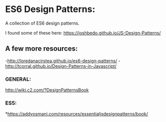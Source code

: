 # ES6 Design Patterns:
A collection of ES6 design patterns.

I found some of these here:
https://joshbedo.github.io/JS-Design-Patterns/

## A few more resources:
-http://loredanacirstea.github.io/es6-design-patterns/
-http://tcorral.github.io/Design-Patterns-in-Javascript/

### GENERAL:
http://wiki.c2.com/?DesignPatternsBook

### ES5:
*https://addyosmani.com/resources/essentialjsdesignpatterns/book/